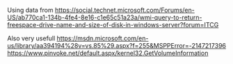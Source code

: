 Using data from 
https://social.technet.microsoft.com/Forums/en-US/ab770ca1-134b-4fe4-8e16-c1e65c51a23a/wmi-query-to-return-freespace-drive-name-and-size-of-disk-in-windows-server?forum=ITCG

Also very usefull
https://msdn.microsoft.com/en-us/library/aa394194%28v=vs.85%29.aspx?f=255&MSPPError=-2147217396
https://www.pinvoke.net/default.aspx/kernel32.GetVolumeInformation